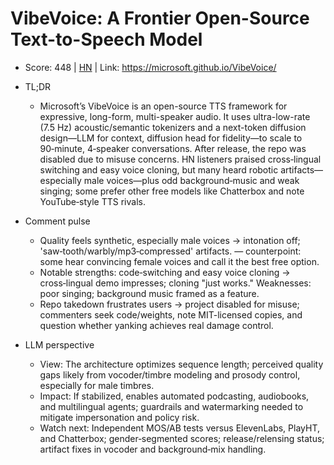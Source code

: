 # VibeVoice: A Frontier Open-Source Text-to-Speech Model

- Score: 448 | [HN](https://news.ycombinator.com/item?id=45114245) | Link: https://microsoft.github.io/VibeVoice/

- TL;DR
    - Microsoft’s VibeVoice is an open-source TTS framework for expressive, long-form, multi-speaker audio. It uses ultra-low-rate (7.5 Hz) acoustic/semantic tokenizers and a next-token diffusion design—LLM for context, diffusion head for fidelity—to scale to 90‑minute, 4‑speaker conversations. After release, the repo was disabled due to misuse concerns. HN listeners praised cross‑lingual switching and easy voice cloning, but many heard robotic artifacts—especially male voices—plus odd background‑music and weak singing; some prefer other free models like Chatterbox and note YouTube‑style TTS rivals.

- Comment pulse
    - Quality feels synthetic, especially male voices → intonation off; 'saw‑tooth/warbly/mp3‑compressed' artifacts. — counterpoint: some hear convincing female voices and call it the best free option.
    - Notable strengths: code‑switching and easy voice cloning → cross‑lingual demo impresses; cloning "just works." Weaknesses: poor singing; background music framed as a feature.
    - Repo takedown frustrates users → project disabled for misuse; commenters seek code/weights, note MIT-licensed copies, and question whether yanking achieves real damage control.

- LLM perspective
    - View: The architecture optimizes sequence length; perceived quality gaps likely from vocoder/timbre modeling and prosody control, especially for male timbres.
    - Impact: If stabilized, enables automated podcasting, audiobooks, and multilingual agents; guardrails and watermarking needed to mitigate impersonation and policy risk.
    - Watch next: Independent MOS/AB tests versus ElevenLabs, PlayHT, and Chatterbox; gender‑segmented scores; release/relensing status; artifact fixes in vocoder and background‑mix handling.
